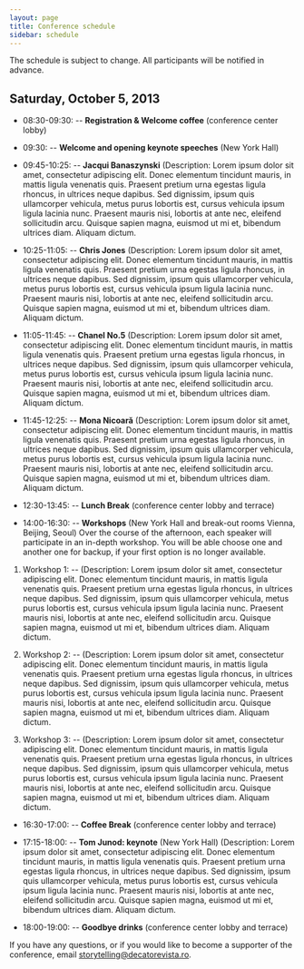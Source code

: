 ```yaml
---
layout: page
title: Conference schedule
sidebar: schedule
---
```


The schedule is subject to change. All participants will be notified in advance.

## Saturday, October 5, 2013

- 08:30-09:30:
-- **Registration & Welcome coffee** (conference center lobby)

- 09:30:
-- **Welcome and opening keynote speeches** (New York Hall)

- 09:45-10:25: 
-- **Jacqui Banaszynski**
(Description: Lorem ipsum dolor sit amet, consectetur adipiscing elit. Donec elementum tincidunt mauris, in mattis ligula venenatis quis. Praesent pretium urna egestas ligula rhoncus, in ultrices neque dapibus. Sed dignissim, ipsum quis ullamcorper vehicula, metus purus lobortis est, cursus vehicula ipsum ligula lacinia nunc. Praesent mauris nisi, lobortis at ante nec, eleifend sollicitudin arcu. Quisque sapien magna, euismod ut mi et, bibendum ultrices diam. Aliquam dictum.

- 10:25-11:05: 
-- **Chris Jones**
(Description: Lorem ipsum dolor sit amet, consectetur adipiscing elit. Donec elementum tincidunt mauris, in mattis ligula venenatis quis. Praesent pretium urna egestas ligula rhoncus, in ultrices neque dapibus. Sed dignissim, ipsum quis ullamcorper vehicula, metus purus lobortis est, cursus vehicula ipsum ligula lacinia nunc. Praesent mauris nisi, lobortis at ante nec, eleifend sollicitudin arcu. Quisque sapien magna, euismod ut mi et, bibendum ultrices diam. Aliquam dictum.

- 11:05-11:45: 
-- **Chanel No.5**
(Description: Lorem ipsum dolor sit amet, consectetur adipiscing elit. Donec elementum tincidunt mauris, in mattis ligula venenatis quis. Praesent pretium urna egestas ligula rhoncus, in ultrices neque dapibus. Sed dignissim, ipsum quis ullamcorper vehicula, metus purus lobortis est, cursus vehicula ipsum ligula lacinia nunc. Praesent mauris nisi, lobortis at ante nec, eleifend sollicitudin arcu. Quisque sapien magna, euismod ut mi et, bibendum ultrices diam. Aliquam dictum.

- 11:45-12:25: 
-- **Mona Nicoară**
(Description: Lorem ipsum dolor sit amet, consectetur adipiscing elit. Donec elementum tincidunt mauris, in mattis ligula venenatis quis. Praesent pretium urna egestas ligula rhoncus, in ultrices neque dapibus. Sed dignissim, ipsum quis ullamcorper vehicula, metus purus lobortis est, cursus vehicula ipsum ligula lacinia nunc. Praesent mauris nisi, lobortis at ante nec, eleifend sollicitudin arcu. Quisque sapien magna, euismod ut mi et, bibendum ultrices diam. Aliquam dictum.

- 12:30-13:45:
-- **Lunch Break** (conference center lobby and terrace)

- 14:00-16:30: 
-- **Workshops** (New York Hall and break-out rooms Vienna, Beijing, Seoul)
Over the course of the afternoon, each speaker will participate in an in-depth workshop. You will be able choose one and another one for backup, if your first option is no longer available.

1. Workshop 1: 
-- (Description: Lorem ipsum dolor sit amet, consectetur adipiscing elit. Donec elementum tincidunt mauris, in mattis ligula venenatis quis. Praesent pretium urna egestas ligula rhoncus, in ultrices neque dapibus. Sed dignissim, ipsum quis ullamcorper vehicula, metus purus lobortis est, cursus vehicula ipsum ligula lacinia nunc. Praesent mauris nisi, lobortis at ante nec, eleifend sollicitudin arcu. Quisque sapien magna, euismod ut mi et, bibendum ultrices diam. Aliquam dictum.

2. Workshop 2: 
-- (Description: Lorem ipsum dolor sit amet, consectetur adipiscing elit. Donec elementum tincidunt mauris, in mattis ligula venenatis quis. Praesent pretium urna egestas ligula rhoncus, in ultrices neque dapibus. Sed dignissim, ipsum quis ullamcorper vehicula, metus purus lobortis est, cursus vehicula ipsum ligula lacinia nunc. Praesent mauris nisi, lobortis at ante nec, eleifend sollicitudin arcu. Quisque sapien magna, euismod ut mi et, bibendum ultrices diam. Aliquam dictum.

3. Workshop 3: 
-- (Description: Lorem ipsum dolor sit amet, consectetur adipiscing elit. Donec elementum tincidunt mauris, in mattis ligula venenatis quis. Praesent pretium urna egestas ligula rhoncus, in ultrices neque dapibus. Sed dignissim, ipsum quis ullamcorper vehicula, metus purus lobortis est, cursus vehicula ipsum ligula lacinia nunc. Praesent mauris nisi, lobortis at ante nec, eleifend sollicitudin arcu. Quisque sapien magna, euismod ut mi et, bibendum ultrices diam. Aliquam dictum.

- 16:30-17:00: 
-- **Coffee Break** (conference center lobby and terrace)

- 17:15-18:00: 
-- **Tom Junod: keynote** (New York Hall) 
(Description: Lorem ipsum dolor sit amet, consectetur adipiscing elit. Donec elementum tincidunt mauris, in mattis ligula venenatis quis. Praesent pretium urna egestas ligula rhoncus, in ultrices neque dapibus. Sed dignissim, ipsum quis ullamcorper vehicula, metus purus lobortis est, cursus vehicula ipsum ligula lacinia nunc. Praesent mauris nisi, lobortis at ante nec, eleifend sollicitudin arcu. Quisque sapien magna, euismod ut mi et, bibendum ultrices diam. Aliquam dictum.

- 18:00-19:00: 
-- **Goodbye drinks** (conference center lobby and terrace)

If you have any questions, or if you would like to become a supporter of the conference, email storytelling@decatorevista.ro.

